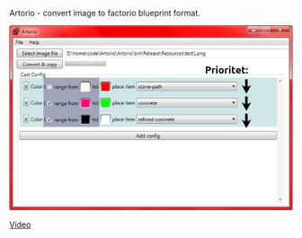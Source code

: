 ﻿Artorio - convert image to factorio blueprint format.

![img](art/Artorio_2019-04-10_10-34-25.jpg)

[Video](https://youtu.be/e7S25XknIVE)
